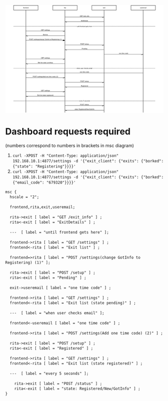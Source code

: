 ![](exit-signup-chart.png "exit signup flow diagram")

# Dashboard requests required

(numbers correspond to numbers in brackets in msc diagram)
1. `curl -XPOST -H "Content-Type: application/json" 192.168.10.1:4877/settings -d '{"exit_client": {"exits": {"borked": {"state": "Registering"}}}}'`
2. `curl -XPOST -H "Content-Type: application/json" 192.168.10.1:4877/settings -d '{"exit_client": {"exits": {"borked": {"email_code": "679320"}}}}'`

```msc
msc {
  hscale = "2";

  frontend,rita,exit,useremail;

  rita->exit [ label = "GET /exit_info" ] ;
  rita<-exit [ label = "ExitDetails" ] ;

  ---  [ label = "until frontend gets here" ];

  frontend->rita [ label = "GET /settings" ] ;
  frontend<-rita [ label = "Exit list" ] ;

  frontend=>rita [ label = "POST /settings(change GotInfo to Registering) (1)" ];

  rita->exit [ label = "POST /setup" ] ;
  rita<-exit [ label = "Pending" ] ;

  exit->useremail [ label = "one time code" ] ;

  frontend->rita [ label = "GET /settings" ] ;
  frontend<-rita [ label = "Exit list (state pending)" ] ;

  ---  [ label = "when user checks email" ];

  frontend<-useremail [ label = "one time code" ] ;

  frontend->rita [ label = "POST /settings(Add one time code) (2)" ] ;

  rita->exit [ label = "POST /setup" ] ;
  rita<-exit [ label = "Registered" ] ;

  frontend->rita [ label = "GET /settings" ] ;
  frontend<-rita [ label = "Exit list (state registered)" ] ;

  ---  [ label = "every 5 seconds" ];

    rita->exit [ label = "POST /status" ] ;
    rita<-exit [ label = "state: Registered/New/GotInfo" ] ;
}
```